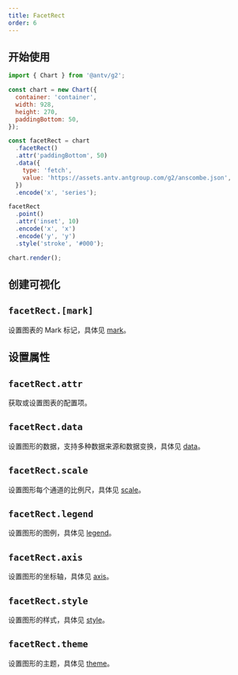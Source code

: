 ```yaml
---
title: FacetRect
order: 6
---
```


## 开始使用

```js
import { Chart } from '@antv/g2';

const chart = new Chart({
  container: 'container',
  width: 928,
  height: 270,
  paddingBottom: 50,
});

const facetRect = chart
  .facetRect()
  .attr('paddingBottom', 50)
  .data({
    type: 'fetch',
    value: 'https://assets.antv.antgroup.com/g2/anscombe.json',
  })
  .encode('x', 'series');

facetRect
  .point()
  .attr('inset', 10)
  .encode('x', 'x')
  .encode('y', 'y')
  .style('stroke', '#000');

chart.render();
```

## 创建可视化

## `facetRect.[mark]`

设置图表的 Mark 标记，具体见 [mark](/api/mark/area)。

## 设置属性

## `facetRect.attr`

获取或设置图表的配置项。

## `facetRect.data`

设置图形的数据，支持多种数据来源和数据变换，具体见 [data](/spec/data/overview)。

## `facetRect.scale`

设置图形每个通道的比例尺，具体见 [scale](/spec/overview#scale)。

## `facetRect.legend`

设置图形的图例，具体见 [legend](/spec/component/legend)。

## `facetRect.axis`

设置图形的坐标轴，具体见 [axis](/spec/component/axis)。

## `facetRect.style`

设置图形的样式，具体见 [style](/spec/common/style)。

## `facetRect.theme`

设置图形的主题，具体见 [theme](/spec/theme/overview)。
